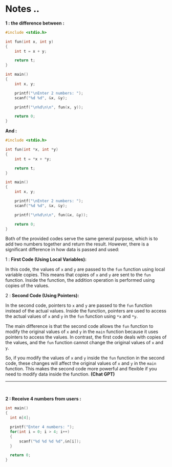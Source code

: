 # Notes ..

**1 : the difference between :**

```c
#include <stdio.h>

int fun(int x, int y)
{
    int t = x + y;

    return t;
}

int main()
{
    int x, y;

    printf("\nEnter 2 numbers: ");
    scanf("%d %d", &x, &y);

    printf("\n%d\n\n", fun(x, y));

    return 0;
}
```

**And :**

```c
#include <stdio.h>

int fun(int *x, int *y)
{
    int t = *x + *y;

    return t;
}

int main()
{
    int x, y;

    printf("\nEnter 2 numbers: ");
    scanf("%d %d", &x, &y);

    printf("\n%d\n\n", fun(&x, &y));

    return 0;
}
```

Both of the provided codes serve the same general purpose, which is to add two numbers together and return the result. However, there is a significant difference in how data is passed and used:

1 : **First Code (Using Local Variables):**

In this code, the values of `x` and `y` are passed to the `fun` function using local variable copies. This means that copies of `x` and `y` are sent to the `fun` function. Inside the function, the addition operation is performed using copies of the values.

2 : **Second Code (Using Pointers):**

In the second code, pointers to `x` and `y` are passed to the `fun` function instead of the actual values. Inside the function, pointers are used to access the actual values of `x` and `y` in the `fun` function using `*x` and `*y`.

The main difference is that the second code allows the `fun` function to modify the original values of `x` and `y` in the `main` function because it uses pointers to access the values. In contrast, the first code deals with copies of the values, and the `fun` function cannot change the original values of `x` and `y`.

So, if you modify the values of `x` and `y` inside the `fun` function in the second code, these changes will affect the original values of `x` and `y` in the `main` function. This makes the second code more powerful and flexible if you need to modify data inside the function. **(Chat GPT)**

---

<br>

**2 : Receive 4 numbers from users :**

```c
int main()
{
  int n[4];

  printf("Enter 4 numbers: ");
  for(int i = 0; i > 4; i++)
  {
      scanf("%d %d %d %d",&n[i]);
  }

  return 0;
}
```
